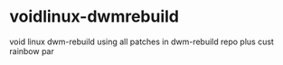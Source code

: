 # voidlinux-dwmrebuild
void linux dwm-rebuild using all patches in dwm-rebuild repo plus cust rainbow par 
